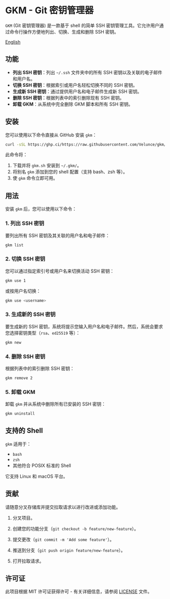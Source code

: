 # GKM - Git 密钥管理器

`GKM` (Git 密钥管理器) 是一款基于 shell 的简单 SSH 密钥管理工具。它允许用户通过命令行操作方便地列出、切换、生成和删除 SSH 密钥。

[English](./README.md)

## 功能

- **列出 SSH 密钥**：列出 `~/.ssh` 文件夹中的所有 SSH 密钥以及关联的电子邮件和用户名。
- **切换 SSH 密钥**：根据索引或用户名轻松切换不同的 SSH 密钥。
- **生成新 SSH 密钥**：通过提供用户名和电子邮件生成新 SSH 密钥。
- **删除 SSH 密钥**：根据列表中的索引删除现有 SSH 密钥。
- **卸载 GKM**：从系统中完全删除 GKM 脚本和所有 SSH 密钥。

## 安装

您可以使用以下命令直接从 GitHub 安装 `gkm`：

```bash
curl -sSL https://ghp.ci/https://raw.githubusercontent.com/Velunce/gkm/main/install.sh | bash
```

此命令将：

1. 下载并将 `gkm.sh` 安装到 `~/.gkm/`。
2. 将别名 `gkm` 添加到您的 shell 配置（支持 bash、zsh 等）。
3. 使 `gkm` 命令立即可用。

## 用法

安装 `gkm` 后，您可以使用以下命令：

### 1. 列出 SSH 密钥

要列出所有 SSH 密钥及其关联的用户名和电子邮件：

```bash
gkm list
```

### 2. 切换 SSH 密钥

您可以通过指定索引号或用户名来切换活动 SSH 密钥：

```bash
gkm use 1
```

或按用户名切换：

```bash
gkm use <username>
```

### 3. 生成新的 SSH 密钥

要生成新的 SSH 密钥，系统将提示您输入用户名和电子邮件。然后，系统会要求您选择密钥类型（`rsa`、`ed25519` 等）：

```bash
gkm new
```

### 4. 删除 SSH 密钥

根据列表中的索引删除 SSH 密钥：

```bash
gkm remove 2
```

### 5. 卸载 GKM

卸载 `gkm` 并从系统中删除所有已安装的 SSH 密钥：

```bash
gkm uninstall
```

## 支持的 Shell

`gkm` 适用于：

- `bash`
- `zsh`
- 其他符合 POSIX 标准的 Shell

它支持 Linux 和 macOS 平台。

## 贡献

请随意分叉存储库并提交拉取请求以进行改进或添加功能。

1. 分叉项目。

2. 创建您的功能分支（`git checkout -b feature/new-feature`）。
3. 提交更改（`git commit -m 'Add some feature'`）。
4. 推送到分支（`git push origin feature/new-feature`）。
5. 打开拉取请求。

## 许可证

此项目根据 MIT 许可证获得许可 - 有关详细信息，请参阅 [LICENSE](./LICENSE.md) 文件。
